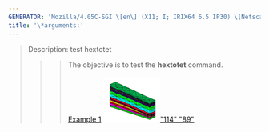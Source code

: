 ```yaml
---
GENERATOR: 'Mozilla/4.05C-SGI \[en\] (X11; I; IRIX64 6.5 IP30) \[Netscape\]'
title: '\*arguments:'
---
```


> Description: test hextotet
>
> > > The objective is to test the **hextotet** command.\
> > >  \
> > > [Example 1](description_hextet.md)
> > > [![](image/output_tet_tn.gif)"114"
> > > "89"](description_hextet.md)
